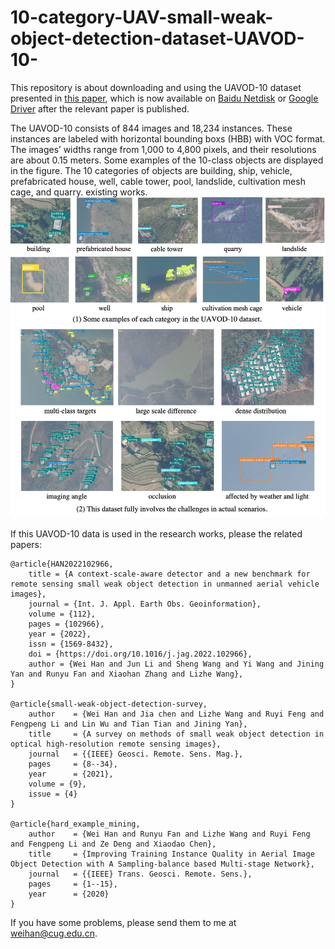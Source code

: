 # 10-category-UAV-small-weak-object-detection-dataset-UAVOD-10-
This repository is about downloading and using the UAVOD-10 dataset presented in [this paper](https://www.sciencedirect.com/science/article/pii/S1569843222001595), which is now available on [Baidu Netdisk](https://pan.baidu.com/s/13ODLKqJbfzxzuUEC7OrKRQ?pwd=29f2) or [Google Driver](https://drive.google.com/file/d/1emLAe7002_syWNxsTO0MgVg4knokFVlQ/view?usp=sharing) after the relevant paper is published.


The UAVOD-10 consists of 844 images and 18,234 instances. These instances are labeled with horizontal bounding boxs (HBB) with VOC format. The images’ widths range from 1,000 to 4,800 pixels, and their resolutions are about 0.15 meters. Some examples of the 10-class objects are displayed in the figure. The 10 categories of objects are building, ship, vehicle, prefabricated house, well, cable tower, pool, landslide, cultivation mesh cage, and quarry.
existing works.
![UAVOD-10 example](./data_example.png)


If this UAVOD-10 data is used in the research works, please the related papers:

```
@article{HAN2022102966,
	title = {A context-scale-aware detector and a new benchmark for remote sensing small weak object detection in unmanned aerial vehicle images},
	journal = {Int. J. Appl. Earth Obs. Geoinformation},
	volume = {112},
	pages = {102966},
	year = {2022},
	issn = {1569-8432},
	doi = {https://doi.org/10.1016/j.jag.2022.102966},
	author = {Wei Han and Jun Li and Sheng Wang and Yi Wang and Jining Yan and Runyu Fan and Xiaohan Zhang and Lizhe Wang},
}

@article{small-weak-object-detection-survey,
	author    = {Wei Han and Jia chen and Lizhe Wang and Ruyi Feng and Fengpeng Li and Lin Wu and Tian Tian and Jining Yan},
	title     = {A survey on methods of small weak object detection in optical high-resolution remote sensing images},
	journal   = {{IEEE} Geosci. Remote. Sens. Mag.},
	pages     = {8--34},
	year      = {2021},
	volume = {9},
	issue = {4}
}

@article{hard_example_mining,
	author    = {Wei Han and Runyu Fan and Lizhe Wang and Ruyi Feng and Fengpeng Li and Ze Deng and Xiaodao Chen},
	title     = {Improving Training Instance Quality in Aerial Image Object Detection with A Sampling-balance based Multi-stage Network},
	journal   = {{IEEE} Trans. Geosci. Remote. Sens.},
	pages     = {1--15},
	year      = {2020}
}
```

If you have some problems, please send them to me at weihan@cug.edu.cn.
